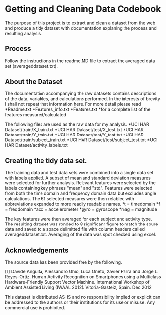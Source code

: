 Getting and Cleaning Data Codebook
========================================================
The purpose of this project is to extract and clean a dataset from the web and produce a tidy dataset with documentation explaning the process and resulting analysis.

Process
---------
Follow the instructions in the readme.MD file to extract the averaged data set (averageddataset.txt).

About the Dataset
-----------------
The documentation accompanying the raw datasets contains descriptions of the data, variables, and calculations performed. In the interests of brevity I shall not repeat that information here. For more detail please read
*Readme.txt
*Features_info.txt
*Features.txt
  *for a complete list of the features measured/calculated

The following files are used as the raw data for my analysis.
*UCI HAR Dataset/train/X_train.txt
*UCI HAR Dataset/test/X_test.txt
*UCI HAR Dataset/train/Y_train.txt
*UCI HAR Dataset/test/Y_test.txt
*UCI HAR Dataset/train/subject_train.txt
*UCI HAR Dataset/test/subject_test.txt
*UCI HAR Dataset/activity_labels.txt

Creating the tidy data set.
----------------------------

The training data and test data sets were combined into a single data set with labels applied.
A subset of mean and standard deviation measures were selected for further analysis. 
Relevant features were selected by the labels containing key phrases "mean" and "std". Features were selected from both the time domain and frequency domain data but excludes angle calculations. The 61 selected measures were then relabled with abbreviations expanded to more readily readable names.
*t = timedomain
*f = freqdomain
*acc = accelerometer
*gyro = gyroscope
*mag = magnitude

The key features were then averaged for each subject and activity type. The resulting dataset was ronded to 8 significanr figure to match the soure data and saved to a space delimitted file with column headers called averageddataset.txt. Averaging of the data was spot checked using excel. 

Acknowledgements
----------------
The source data has been provided free by the following.

[1] Davide Anguita, Alessandro Ghio, Luca Oneto, Xavier Parra and Jorge L. Reyes-Ortiz. Human Activity Recognition on Smartphones using a Multiclass Hardware-Friendly Support Vector Machine. International Workshop of Ambient Assisted Living (IWAAL 2012). Vitoria-Gasteiz, Spain. Dec 2012

This dataset is distributed AS-IS and no responsibility implied or explicit can be addressed to the authors or their institutions for its use or misuse. Any commercial use is prohibited.